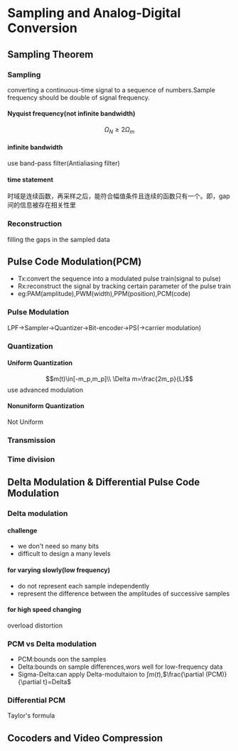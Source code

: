 # Sampling and Analog-Digital Conversion
## Sampling Theorem
### Sampling
converting a continuous-time signal to a sequence of numbers.Sample frequency should be double of signal frequency.
#### Nyquist frequency(not infinite bandwidth)
$$\Omega_N\geq2\Omega_m$$
#### infinite bandwidth
use band-pass filter(Antialiasing filter)
#### time statement
时域是连续函数，再采样之后，能符合幅值条件且连续的函数只有一个。即，gap间的信息被存在相关性里
### Reconstruction
filling the gaps in the sampled data
## Pulse Code Modulation(PCM)
* Tx:convert the sequence into a modulated pulse train(signal to pulse)
* Rx:reconstruct the signal by tracking certain parameter of the pulse train
* eg:PAM(amplitude),PWM(width),PPM(position),PCM(code)
### Pulse Modulation
LPF->Sampler->Quantizer->Bit-encoder->PS(->carrier modulation)
### Quantization
#### Uniform Quantization
$$m(t)\in[-m_p,m_p]\\
\Delta m=\frac{2m_p}{L}$$
use advanced modulation
#### Nonuniform Quantization
Not Uniform
### Transmission
### Time division
## Delta Modulation & Differential Pulse Code Modulation
### Delta modulation
#### challenge
* we don't need so many bits
* difficult to design a many levels
#### for varying slowly(low frequency)
* do not represent each sample independently
* represent the difference between the amplitudes of successive samples
#### for high speed changing
overload distortion
### PCM vs Delta modulation
* PCM:bounds oon the samples
* Delta:bounds on sample differences,wors well for low-frequency data
* Sigma-Delta:can apply Delta-modultaion to $\int m(t)$,$\frac{\partial (PCM)}{\partial t}=Delta$
### Differential PCM
Taylor's formula
## Cocoders and Video Compression
